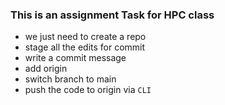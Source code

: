 ### This is an assignment Task for HPC class 
* we just need to create a repo 
* stage all the edits for commit
* write a commit message   
* add origin
* switch branch to main
* push the code to origin via `CLI` 